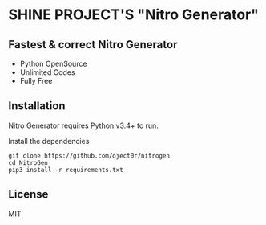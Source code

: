 # SHINE PROJECT'S "Nitro Generator"
## Fastest & correct Nitro Generator



- Python OpenSource
- Unlimited Codes
- Fully Free

## Installation

Nitro Generator requires [Python](https://python.org/) v3.4+ to run.

Install the dependencies

```
git clone https://github.com/oject0r/nitrogen
cd NitroGen
pip3 install -r requirements.txt
```
## License

MIT
